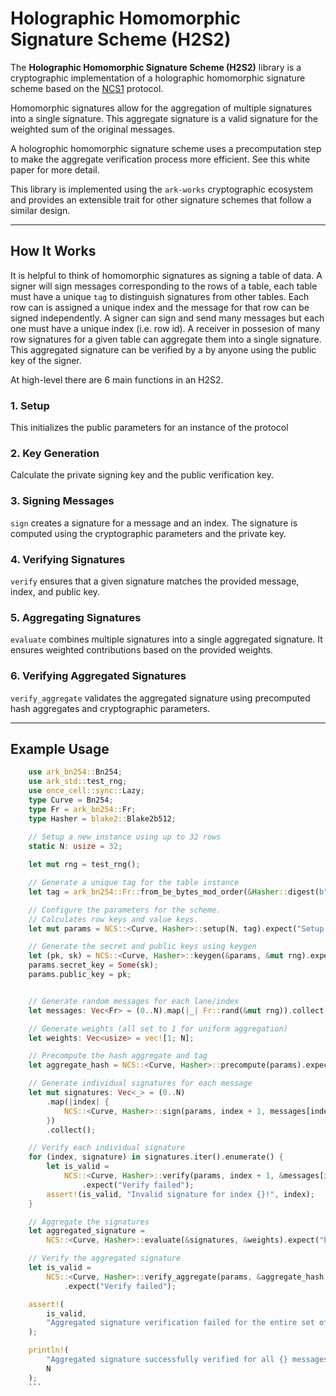 # Holographic Homomorphic Signature Scheme (H2S2)

The **Holographic Homomorphic Signature Scheme (H2S2)** library is a cryptographic implementation of a holographic homomorphic signature scheme based on the [NCS1](https://eprint.iacr.org/2008/316.pdf) protocol. 

Homomorphic signatures allow for the aggregation of multiple signatures into a single signature. This aggregate signature is a valid signature for the weighted sum of the original messages.

A hologrophic homomorphic signature scheme uses a precomputation step to make the aggregate verification process more efficient. See this white paper for more detail.

This library is implemented using the `ark-works` cryptographic ecosystem and provides an extensible trait for other signature schemes that follow a similar design.

---

## How It Works
It is helpful to think of homomorphic signatures as signing a table of data. A signer will sign messages corresponding to the rows of a table, each table must have a unique `tag` to distinguish signatures from other tables. Each row can is assigned a unique index and the message for that row can be signed independently. A signer can sign and send many messages but each one must have a unique index (i.e. row id). A receiver in possesion of many row signatures for a given table can aggregate them into a single signature. This aggregated signature can be verified by a by anyone using the public key of the signer.

At high-level there are 6 main functions in an H2S2. 

### 1. **Setup**
This initializes the public parameters for an instance of the protocol

### 2. **Key Generation**
Calculate the private signing key and the public verification key.

### 3. **Signing Messages**
`sign` creates a signature for a message and an index. The signature is computed using the cryptographic parameters and the private key.

### 4. **Verifying Signatures**
`verify` ensures that a given signature matches the provided message, index, and public key.

### 5. **Aggregating Signatures**
`evaluate` combines multiple signatures into a single aggregated signature. It ensures weighted contributions based on the provided weights.

### 6. **Verifying Aggregated Signatures**
`verify_aggregate` validates the aggregated signature using precomputed hash aggregates and cryptographic parameters.

---

## Example Usage
```rust
    use ark_bn254::Bn254;
    use ark_std::test_rng;
    use once_cell::sync::Lazy;
    type Curve = Bn254;
    type Fr = ark_bn254::Fr;
    type Hasher = blake2::Blake2b512;
    
    // Setup a new instance using up to 32 rows
    static N: usize = 32; 

    let mut rng = test_rng();

    // Generate a unique tag for the table instance
    let tag = ark_bn254::Fr::from_be_bytes_mod_order(&Hasher::digest(b"test"));

    // Configure the parameters for the scheme. 
    // Calculates row keys and value keys.
    let mut params = NCS::<Curve, Hasher>::setup(N, tag).expect("Setup failed");

    // Generate the secret and public keys using keygen
    let (pk, sk) = NCS::<Curve, Hasher>::keygen(&params, &mut rng).expect("Keygen failed");
    params.secret_key = Some(sk);
    params.public_key = pk;


    // Generate random messages for each lane/index
    let messages: Vec<Fr> = (0..N).map(|_| Fr::rand(&mut rng)).collect();

    // Generate weights (all set to 1 for uniform aggregation)
    let weights: Vec<usize> = vec![1; N];

    // Precompute the hash aggregate and tag
    let aggregate_hash = NCS::<Curve, Hasher>::precompute(params).expect("Precompute failed");

    // Generate individual signatures for each message
    let mut signatures: Vec<_> = (0..N)
        .map(|index| {
            NCS::<Curve, Hasher>::sign(params, index + 1, messages[index]).expect("Sign failed")
        })
        .collect();

    // Verify each individual signature
    for (index, signature) in signatures.iter().enumerate() {
        let is_valid =
            NCS::<Curve, Hasher>::verify(params, index + 1, &messages[index], signature)
                .expect("Verify failed");
        assert!(is_valid, "Invalid signature for index {}!", index);
    }

    // Aggregate the signatures
    let aggregated_signature =
        NCS::<Curve, Hasher>::evaluate(&signatures, &weights).expect("Evaluate failed");

    // Verify the aggregated signature
    let is_valid =
        NCS::<Curve, Hasher>::verify_aggregate(params, &aggregate_hash, &aggregated_signature)
            .expect("Verify failed");

    assert!(
        is_valid,
        "Aggregated signature verification failed for the entire set of messages!"
    );

    println!(
        "Aggregated signature successfully verified for all {} messages!",
        N
    );
    ```
